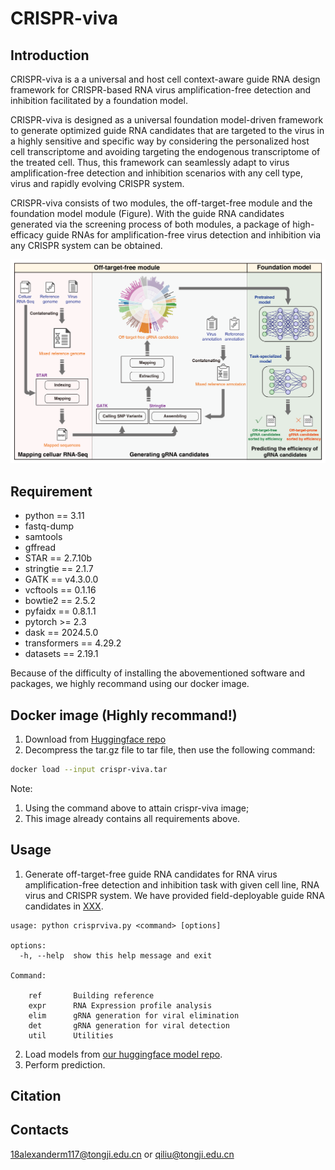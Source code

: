 # CRISPR-viva

## Introduction
CRISPR-viva is a a universal and host cell context-aware guide RNA design framework for CRISPR-based RNA virus amplification-free detection and inhibition facilitated by a foundation model.

CRISPR-viva is designed as a universal foundation model-driven framework to generate optimized guide RNA candidates that are targeted to the virus in a highly sensitive and specific way by considering the personalized host cell transcriptome and avoiding targeting the endogenous transcriptome of the treated cell. Thus, this framework can seamlessly adapt to virus amplification-free detection and inhibition scenarios with any cell type, virus and rapidly evolving CRISPR system. 

CRISPR-viva consists of two modules, the off-target-free module and the foundation model module (Figure). With the guide RNA candidates generated via the screening process of both modules, a package of high-efficacy guide RNAs for amplification-free virus detection and inhibition via any CRISPR system can be obtained.

![CRISPR-viva Schema](images/fig1.png)


## Requirement
* python == 3.11
* fastq-dump
* samtools
* gffread
* STAR == 2.7.10b
* stringtie == 2.1.7
* GATK == v4.3.0.0
* vcftools == 0.1.16
* bowtie2 == 2.5.2
* pyfaidx == 0.8.1.1
* pytorch >= 2.3
* dask == 2024.5.0
* transformers == 4.29.2
* datasets == 2.19.1

Because of the difficulty of installing the abovementioned software and packages, we highly recommand using our docker image.

## Docker image (Highly recommand!)
1. Download from [Huggingface repo](https://huggingface.co/michaelm16/CRISPR-viva/resolve/main/docker-image/crispr-viva.tar.gz)
2. Decompress the tar.gz file to tar file, then use the following command:
```bash
docker load --input crispr-viva.tar
```
Note:
1. Using the command above to attain crispr-viva image;
2. This image already contains all requirements above. 

## Usage
1. Generate off-target-free guide RNA candidates for RNA virus amplification-free detection and inhibition task with given cell line, RNA virus and CRISPR system. We have provided field-deployable guide RNA candidates in [XXX](https://test/).

```
usage: python crisprviva.py <command> [options]

options:
  -h, --help  show this help message and exit

Command:
  
    ref       Building reference
    expr      RNA Expression profile analysis
    elim      gRNA generation for viral elimination
    det       gRNA generation for viral detection
    util      Utilities
```

2. Load models from [our huggingface model repo](https://test/).
3. Perform prediction.



## Citation


## Contacts
18alexanderm117@tongji.edu.cn or qiliu@tongji.edu.cn
